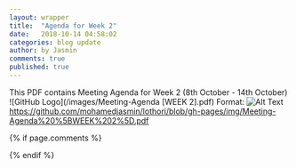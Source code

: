 ```yaml
---
layout: wrapper
title:  "Agenda for Week 2"
date:   2018-10-14 04:58:02
categories: blog update
author: by Jasmin
comments: true
published: true
---
```


This PDF contains Meeting Agenda for Week 2 (8th October - 14th October)
![GitHub Logo](/images/Meeting-Agenda [WEEK 2].pdf)
Format: ![Alt Text](url)
https://github.com/mohamedjasmin/lothori/blob/gh-pages/img/Meeting-Agenda%20%5BWEEK%202%5D.pdf







{% if page.comments %} 
<div id="disqus_thread"></div>
<script>
var disqus_config = function () {
this.page.url = PAGE_URL;  
this.page.identifier = PAGE_IDENTIFIER; 
};
*/
(function() { 
var d = document, s = d.createElement('script');
s.src = 'https://lothori16.disqus.com/embed.js';
s.setAttribute('data-timestamp', +new Date());
(d.head || d.body).appendChild(s);
})();
</script>
{% endif %}
